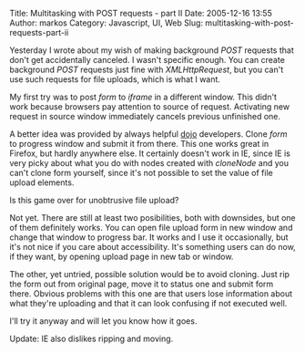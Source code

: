 Title: Multitasking with POST requests - part II
Date: 2005-12-16 13:55
Author: markos
Category: Javascript, UI, Web
Slug: multitasking-with-post-requests-part-ii

Yesterday I wrote about my wish of making background *POST* requests
that don't get accidentally canceled. I wasn't specific enough. You can
create background *POST* requests just fine with *XMLHttpRequest*, but
you can't use such requests for file uploads, which is what I want.

My first try was to post *form* to *iframe* in a different window. This
didn't work because browsers pay attention to source of request.
Activating new request in source window immediately cancels previous
unfinished one.

A better idea was provided by always helpful
[dojo](http://dojotoolkit.org/ "Dojo toolkit") developers. Clone *form*
to progress window and submit it from there. This one works great in
Firefox, but hardly anywhere else. It certainly doesn't work in IE,
since IE is very picky about what you do with nodes created with
*cloneNode* and you can't clone form yourself, since it's not possible
to set the value of file upload elements.

Is this game over for unobtrusive file upload?

Not yet. There are still at least two posibilities, both with downsides,
but one of them definitely works. You can open file upload form in new
window and change that window to progress bar. It works and I use it
occasionally, but it's not nice if you care about accessibility. It's
something users can do now, if they want, by opening upload page in new
tab or window.

The other, yet untried, possible solution would be to avoid cloning.
Just rip the form out from original page, move it to status one and
submit form there. Obvious problems with this one are that users lose
information about what they're uploading and that it can look confusing
if not executed well.

I'll try it anyway and will let you know how it goes.

Update: IE also dislikes ripping and moving.

